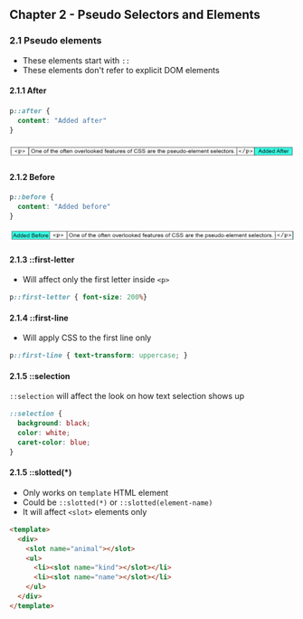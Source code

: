## Chapter 2 - Pseudo Selectors and Elements
### 2.1 Pseudo elements
- These elements start with `::`
- These elements don't refer to explicit DOM elements

#### 2.1.1 After
```css
p::after {
  content: "Added after"
}
```
![After](img/chapter2/after.png)

#### 2.1.2 Before
```css
p::before {
  content: "Added before"
}
```
![After](img/chapter2/before.png)

#### 2.1.3 ::first-letter
- Will affect only the first letter inside `<p>`
```css
p::first-letter { font-size: 200%}
```

#### 2.1.4 ::first-line
- Will apply CSS to the first line only
```css
p::first-line { text-transform: uppercase; }
```

#### 2.1.5 ::selection
`::selection` will affect the look on how text selection shows up
```css
::selection {
  background: black;
  color: white;
  caret-color: blue;
}
```

#### 2.1.5 ::slotted(*)
- Only works on `template` HTML element
- Could be `::slotted(*)` or `::slotted(element-name)`
- It will affect `<slot>` elements only
```html
<template>
  <div>
    <slot name="animal"></slot>
    <ul>
      <li><slot name="kind"></slot></li>
      <li><slot name="name"></slot></li>
    </ul>
  </div>
</template>
```

